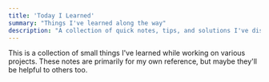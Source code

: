```yaml
---
title: 'Today I Learned'
summary: "Things I've learned along the way"
description: "A collection of quick notes, tips, and solutions I've discovered"
---
```


This is a collection of small things I've learned while working on various projects. These notes are primarily for my own reference, but maybe they'll be helpful to others too.
